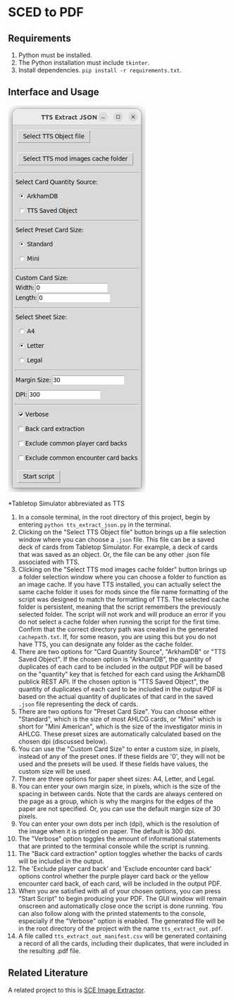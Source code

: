 # SCED to PDF

## Requirements

1. Python must be installed.
2. The Python installation must include `tkinter`.
3. Install dependencies. `pip install -r requirements.txt`.

## Interface and Usage

![GUI_screenshot](GUI_screenshot.png)

*Tabletop Simulator abbreviated as TTS

1. In a console terminal, in the root directory of this project, begin by entering `python tts_extract_json.py` in the terminal.
2. Clicking on the "Select TTS Object file" button brings up a file selection window where you can choose a `.json` file. This file can be a saved deck of cards from Tabletop Simulator. For example, a deck of cards that was saved as an object. Or, the file can be any other .json file associated with TTS.
3. Clicking on the "Select TTS mod images cache folder" button brings up a folder selection window where you can choose a folder to function as an image cache. If you have TTS installed, you can actually select the same cache folder it uses for mods since the file name formatting of the script was designed to match the formatting of TTS. The selected cache folder is persistent, meaning that the script remembers the previously selected folder. The script will not work and will produce an error if you do not select a cache folder when running the script for the first time. Confirm that the correct directory path was created in the generated `cachepath.txt`. If, for some reason, you are using this but you do not have TTS, you can designate any folder as the cache folder.
4. There are two options for "Card Quantity Source", "ArkhamDB" or "TTS Saved Object". If the chosen option is "ArkhamDB", the quantity of duplicates of each card to be included in the output PDF will be based on the "quantity" key that is fetched for each card using the ArkhamDB publick REST API. If the chosen option is "TTS Saved Object", the quantity of duplicates of each card to be included in the output PDF is based on the actual quantity of duplicates of that card in the saved `.json` file representing the deck of cards.
5. There are two options for "Preset Card Size". You can choose either "Standard", which is the size of most AHLCG cards, or "Mini" which is short for "Mini American", which is the size of the investigator minis in AHLCG. These preset sizes are automatically calculated based on the chosen dpi (discussed below).
6. You can use the "Custom Card Size" to enter a custom size, in pixels, instead of any of the preset ones. If these fields are '0', they will not be used and the presets will be used. If these fields have values, the custom size will be used.
7. There are three options for paper sheet sizes: A4, Letter, and Legal.
8. You can enter your own margin size, in pixels, which is the size of the spacing in between cards. Note that the cards are always centered on the page as a group, which is why the margins for the edges of the paper are not specified. Or, you can use the default margin size of 30 pixels.
9. You can enter your own dots per inch (dpi), which is the resolution of the image when it is printed on paper. The default is 300 dpi.
10. The "Verbose" option toggles the amount of informational statements that are printed to the terminal console while the script is running.
11. The "Back card extraction" option toggles whether the backs of cards will be included in the output.
12. The 'Exclude player card back' and 'Exclude encounter card back' options control whether the purple player card back or the yellow encounter card back, of each card, will be included in the output PDF.
13. When you are satisfied with all of your chosen options, you can press "Start Script" to begin producing your PDF. The GUI window will remain onscreen and automatically close once the script is done running. You can also follow along with the printed statements to the console, especially if the "Verbose" option is enabled. The generated file will be in the root directory of the project with the name `tts_extract_out.pdf`.
14. A file called `tts_extract_out_manifest.csv` will be generated containing a record of all the cards, including their duplicates, that were included in the resulting .pdf file.

## Related Literature

A related project to this is [SCE Image Extractor](https://github.com/North101/sce_image_extractor).
